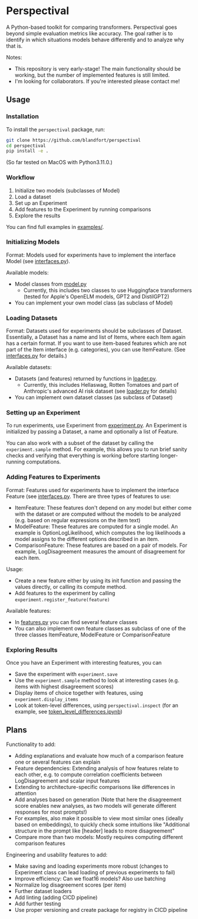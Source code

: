 # Perspectival

A Python-based toolkit for comparing transformers.
Perspectival goes beyond simple evaluation metrics like accuracy.
The goal rather is to identify in which situations models behave differently and to analyze why that is.

Notes:

* This repository is very early-stage! The main functionality should be working, but the number of implemented features is still limited.
* I'm looking for collaborators. If you're interested please contact me!


## Usage

### Installation

To install the `perspectival` package, run:

```bash
git clone https://github.com/blandfort/perspectival
cd perspectival
pip install -e .
```

(So far tested on MacOS with Python3.11.0.)


### Workflow

1. Initialize two models (subclasses of Model)
2. Load a dataset
3. Set up an Experiment
4. Add features to the Experiment by running comparisons
5. Explore the results

You can find full examples in [examples/](examples/).


### Initializing Models

Format: Models used for experiments have to implement the interface Model (see [interfaces.py](perspectival/interfaces.py)).

Available models:

- Model classes from [model.py](perspectival/model.py)
  - Currently, this includes two classes to use Huggingface transformers (tested for Apple's OpenELM models, GPT2 and DistilGPT2)
- You can implement your own model class (as subclass of Model)


### Loading Datasets

Format: Datasets used for experiments should be subclasses of Dataset. Essentially, a Dataset has a name and list of Items, where each Item again has a certain format. If you want to use item-based features which are not part of the Item interface (e.g. categories), you can use ItemFeature. (See [interfaces.py](perspectival/interfaces.py) for details.)

Available datasets:

- Datasets (and features) returned by functions in [loader.py](perspectival/loader.py).
  - Currently, this includes Hellaswag, Rotten Tomatoes and part of Anthropic's advanced AI risk dataset (see [loader.py](perspectival/loader.py) for details)
- You can implement own dataset classes (as subclass of Dataset)


### Setting up an Experiment

To run experiments, use Experiment from [experiment.py](perspectival/experiment.py). An Experiment is initialized by passing a Dataset, a name and optionally a list of Feature.

You can also work with a subset of the dataset by calling the `experiment.sample` method.
For example, this allows you to run brief sanity checks and verifying that everything is working before starting longer-running computations.


### Adding Features to Experiments

Format: Features used for experiments have to implement the interface Feature (see [interfaces.py](perspectival/interfaces.py). There are three types of features to use:

- ItemFeature: These features don't depend on any model but either come with the dataset or are computed without the models to be analyzed (e.g. based on regular expressions on the item text)
- ModelFeature: These features are computed for a single model. An example is OptionLogLikelihood, which computes the log likelihoods a model assigns to the different options described in an item.
- ComparisonFeature: These features are based on a pair of models. For example, LogDisagreement measures the amount of disagreement for each item.

Usage:

- Create a new feature either by using its init function and passing the values directly, or calling its compute method.
- Add features to the experiment by calling `experiment.register_feature(feature)`

Available features:

- In [features.py](perspectival/features.py) you can find several feature classes
- You can also implement own feature classes as subclass of one of the three classes ItemFeature, ModelFeature or ComparisonFeature


### Exploring Results

Once you have an Experiment with interesting features, you can

* Save the experiment with `experiment.save`
* Use the `experiment.sample` method to look at interesting cases (e.g. items with highest disagreement scores)
* Display items of choice together with features, using `experiment.display_items`
* Look at token-level differences, using `perspectival.inspect` (for an example, see [token_level_differences.ipynb](examples/token_level_differences.ipynb))


## Plans

Functionality to add:

- Adding explanations and evaluate how much of a comparison feature one or several features can explain
- Feature dependencies: Extending analysis of how features relate to each other, e.g. to compute correlation coefficients between LogDisagreement and scalar input features
- Extending to architecture-specific comparisons like differences in attention
- Add analyses based on generation (Note that here the disagreement score enables new analyses, as two models will generate different responses for most prompts!)
- For examples, also make it possible to view most similar ones (ideally based on embeddings), to quickly check some intuitions like "Additional structure in the prompt like [header] leads to more disagreement"
- Compare more than two models: Mostly requires computing different comparison features

Engineering and usability features to add:

- Make saving and loading experiments more robust (changes to Experiment class can lead loading of previous experiments to fail)
- Improve efficiency: Can we float16 models? Also use batching
- Normalize log disagreement scores (per item)
- Further dataset loaders
- Add linting (adding CICD pipeline)
- Add further testing
- Use proper versioning and create package for registry in CICD pipeline
